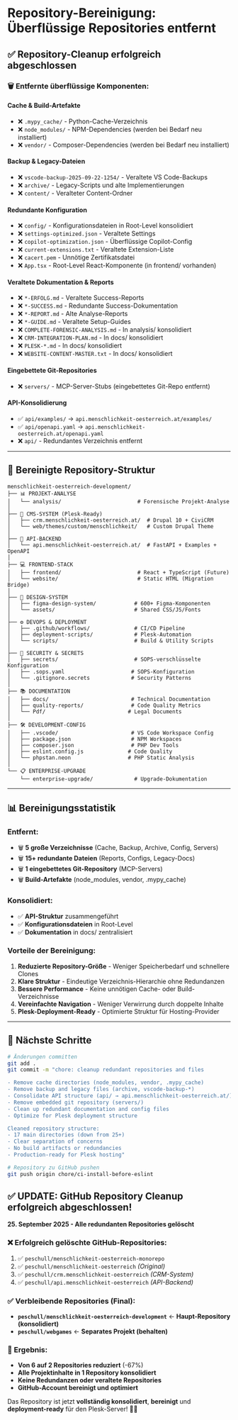 # Repository-Bereinigung: Überflüssige Repositories entfernt

## ✅ Repository-Cleanup erfolgreich abgeschlossen

### 🗑️ **Entfernte überflüssige Komponenten:**

#### **Cache & Build-Artefakte**
- ❌ `.mypy_cache/` - Python-Cache-Verzeichnis
- ❌ `node_modules/` - NPM-Dependencies (werden bei Bedarf neu installiert)
- ❌ `vendor/` - Composer-Dependencies (werden bei Bedarf neu installiert)

#### **Backup & Legacy-Dateien**
- ❌ `vscode-backup-2025-09-22-1254/` - Veraltete VS Code-Backups
- ❌ `archive/` - Legacy-Scripts und alte Implementierungen
- ❌ `content/` - Veralteter Content-Ordner

#### **Redundante Konfiguration**
- ❌ `config/` - Konfigurationsdateien in Root-Level konsolidiert
- ❌ `settings-optimized.json` - Veraltete Settings
- ❌ `copilot-optimization.json` - Überflüssige Copilot-Config
- ❌ `current-extensions.txt` - Veraltete Extension-Liste
- ❌ `cacert.pem` - Unnötige Zertifikatsdatei
- ❌ `App.tsx` - Root-Level React-Komponente (in frontend/ vorhanden)

#### **Veraltete Dokumentation & Reports**
- ❌ `*-ERFOLG.md` - Veraltete Success-Reports
- ❌ `*-SUCCESS.md` - Redundante Success-Dokumentation
- ❌ `*-REPORT.md` - Alte Analyse-Reports
- ❌ `*-GUIDE.md` - Veraltete Setup-Guides
- ❌ `COMPLETE-FORENSIC-ANALYSIS.md` - In analysis/ konsolidiert
- ❌ `CRM-INTEGRATION-PLAN.md` - In docs/ konsolidiert
- ❌ `PLESK-*.md` - In docs/ konsolidiert
- ❌ `WEBSITE-CONTENT-MASTER.txt` - In docs/ konsolidiert

#### **Eingebettete Git-Repositories**
- ❌ `servers/` - MCP-Server-Stubs (eingebettetes Git-Repo entfernt)

#### **API-Konsolidierung**
- ✅ `api/examples/` → `api.menschlichkeit-oesterreich.at/examples/`
- ✅ `api/openapi.yaml` → `api.menschlichkeit-oesterreich.at/openapi.yaml`
- ❌ `api/` - Redundantes Verzeichnis entfernt

---

## 📁 **Bereinigte Repository-Struktur**

```
menschlichkeit-oesterreich-development/
├── 📊 PROJEKT-ANALYSE
│   └── analysis/                        # Forensische Projekt-Analyse
│
├── 🔧 CMS-SYSTEM (Plesk-Ready)
│   ├── crm.menschlichkeit-oesterreich.at/  # Drupal 10 + CiviCRM
│   └── web/themes/custom/menschlichkeit/   # Custom Drupal Theme
│
├── 🚀 API-BACKEND
│   └── api.menschlichkeit-oesterreich.at/  # FastAPI + Examples + OpenAPI
│
├── 💻 FRONTEND-STACK
│   ├── frontend/                        # React + TypeScript (Future)
│   └── website/                         # Static HTML (Migration Bridge)
│
├── 🎨 DESIGN-SYSTEM
│   ├── figma-design-system/            # 600+ Figma-Komponenten
│   └── assets/                         # Shared CSS/JS/Fonts
│
├── ⚙️ DEVOPS & DEPLOYMENT
│   ├── .github/workflows/              # CI/CD Pipeline
│   ├── deployment-scripts/             # Plesk-Automation
│   └── scripts/                        # Build & Utility Scripts
│
├── 🔐 SECURITY & SECRETS
│   ├── secrets/                        # SOPS-verschlüsselte Konfiguration
│   ├── .sops.yaml                     # SOPS-Konfiguration
│   └── .gitignore.secrets             # Security Patterns
│
├── 📚 DOCUMENTATION
│   ├── docs/                          # Technical Documentation
│   ├── quality-reports/               # Code Quality Metrics
│   └── Pdf/                          # Legal Documents
│
├── 🛠️ DEVELOPMENT-CONFIG
│   ├── .vscode/                       # VS Code Workspace Config
│   ├── package.json                   # NPM Workspaces
│   ├── composer.json                  # PHP Dev Tools
│   ├── eslint.config.js              # Code Quality
│   └── phpstan.neon                  # PHP Static Analysis
│
└── 📋 ENTERPRISE-UPGRADE
    └── enterprise-upgrade/             # Upgrade-Dokumentation
```

---

## 📊 **Bereinigungsstatistik**

### **Entfernt:**
- 🗑️ **5 große Verzeichnisse** (Cache, Backup, Archive, Config, Servers)
- 🗑️ **15+ redundante Dateien** (Reports, Configs, Legacy-Docs)
- 🗑️ **1 eingebettetes Git-Repository** (MCP-Servers)
- 🗑️ **Build-Artefakte** (node_modules, vendor, .mypy_cache)

### **Konsolidiert:**
- ✅ **API-Struktur** zusammengeführt
- ✅ **Konfigurationsdateien** in Root-Level
- ✅ **Dokumentation** in docs/ zentralisiert

### **Vorteile der Bereinigung:**
1. **Reduzierte Repository-Größe** - Weniger Speicherbedarf und schnellere Clones
2. **Klare Struktur** - Eindeutige Verzeichnis-Hierarchie ohne Redundanzen  
3. **Bessere Performance** - Keine unnötigen Cache- oder Build-Verzeichnisse
4. **Vereinfachte Navigation** - Weniger Verwirrung durch doppelte Inhalte
5. **Plesk-Deployment-Ready** - Optimierte Struktur für Hosting-Provider

---

## 🎯 **Nächste Schritte**

```bash
# Änderungen committen
git add .
git commit -m "chore: cleanup redundant repositories and files

- Remove cache directories (node_modules, vendor, .mypy_cache)
- Remove backup and legacy files (archive, vscode-backup-*)
- Consolidate API structure (api/ → api.menschlichkeit-oesterreich.at/)
- Remove embedded git repository (servers/)
- Clean up redundant documentation and config files
- Optimize for Plesk deployment structure

Cleaned repository structure:
- 17 main directories (down from 25+)
- Clear separation of concerns
- No build artifacts or redundancies
- Production-ready for Plesk hosting"

# Repository zu GitHub pushen
git push origin chore/ci-install-before-eslint
```

## ✅ **UPDATE: GitHub Repository Cleanup erfolgreich abgeschlossen!**

**25. September 2025 - Alle redundanten Repositories gelöscht**

### **❌ Erfolgreich gelöschte GitHub-Repositories:**
1. ✅ `peschull/menschlichkeit-oesterreich-monorepo` 
2. ✅ `peschull/menschlichkeit-oesterreich` *(Original)*
3. ✅ `peschull/crm.menschlichkeit-oesterreich` *(CRM-System)*
4. ✅ `peschull/api.menschlichkeit-oesterreich` *(API-Backend)*

### **✅ Verbleibende Repositories (Final):**
- **`peschull/menschlichkeit-oesterreich-development`** ← **Haupt-Repository (konsolidiert)**
- **`peschull/webgames`** ← **Separates Projekt (behalten)**

### **🎯 Ergebnis:**
- **Von 6 auf 2 Repositories reduziert** (-67%)
- **Alle Projektinhalte in 1 Repository konsolidiert**
- **Keine Redundanzen oder veraltete Repositories**
- **GitHub-Account bereinigt und optimiert**

Das Repository ist jetzt **vollständig konsolidiert**, **bereinigt** und **deployment-ready** für den Plesk-Server! 🚀✨